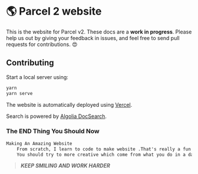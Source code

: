 # 🌎 Parcel 2 website

This is the website for Parcel v2. These docs are a **work in progress**. Please help us out by giving your feedback in issues, and feel free to send pull requests for contributions. 😍

## Contributing

Start a local server using:

```bash
yarn
yarn serve
```

The website is automatically deployed using [Vercel](https://vercel.com).

Search is powered by [Algolia DocSearch](https://docsearch.algolia.com/).


### The END Thing You Should Now
```html
Making An Amazing Website
    From scratch, I learn to code to make website .That's really a fun the amazing thing is that how are you creative website will be more impressive.
    You should try to more creative which come from what you do in a day.We should'nt stop Anytime Anywhere we need a continuous progress/growth to build as a best creator.
```
>_**KEEP SMILING AND WORK HARDER**_
